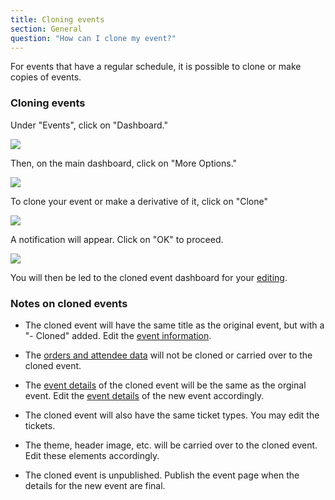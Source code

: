 ```yaml
---
title: Cloning events
section: General
question: "How can I clone my event?"
---
```


For events that have a regular schedule, it is possible to clone or make copies of events.


### Cloning events

Under "Events", click on "Dashboard."

![](http://i.imgur.com/AfnFiBN.png)

Then, on the main dashboard, click on "More Options."

![](http://i.imgur.com/fpEHuEO.png)

To clone your event or make a derivative of it, click on "Clone"

![](http://i.imgur.com/QNoc1Ki.png)

A notification will appear. Click on "OK" to proceed.

![](http://i.imgur.com/yK6ORmf.png)

You will then be led to the cloned event dashboard for your [editing].


### Notes on cloned events

   * The cloned event will have the same title as the original event, but with a "- Cloned" added. Edit the [event information]. 
   
   * The [orders and attendee data] will not be cloned or carried over to the cloned event.
   
   * The [event details] of the cloned event will be the same as the orginal event. Edit the [event details] of the new event accordingly.
   
   * The cloned event will also have the same ticket types. You may edit the tickets.
   
   * The theme, header image, etc. will be carried over to the cloned event. Edit these elements accordingly.
   
   * The cloned event is unpublished. Publish the event page when the details for the new event are final.

[editing]:editing-event-details.html
[orders and attendee data]:list-of-orders-and-attendees.html
[event details]:editing-event-details.html
[event information]:editing-event-information.html

